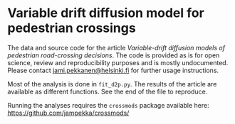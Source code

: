 # Variable drift diffusion model for pedestrian crossings

The data and source code for the article *Variable-drift diffusion models of pedestrian road-crossing decisions*. The code is provided as is for open science, review and reproducibility purposes and is mostly undocumented. Please contact jami.pekkanen@helsinki.fi for further usage instructions.

Most of the analysis is done in `fit_d2p.py`. The results of the article are available
as different functions. See the end of the file to reproduce.

Running the analyses requires the `crossmods` package available here: https://github.com/jampekka/crossmods/
